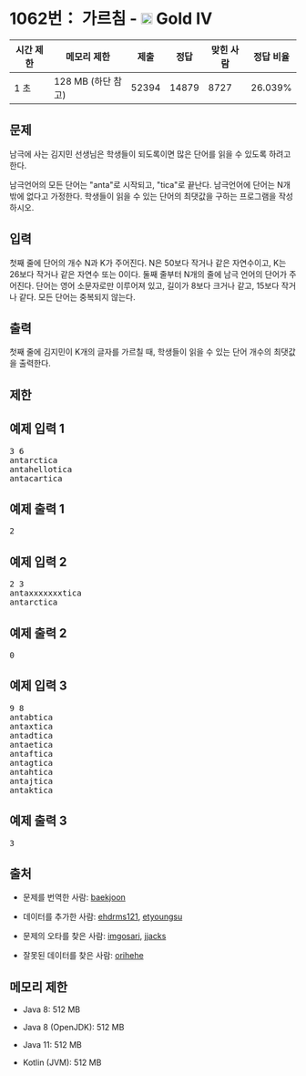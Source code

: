 # 1062번： 가르침 - <img src="https://static.solved.ac/tier_small/12.svg" style="height:20px" /> Gold IV



| 시간 제한 | 메모리 제한 | 제출 | 정답 | 맞힌 사람 | 정답 비율 |
| --- | --- | --- | --- | --- | --- |
| 1 초 | 128 MB (하단 참고) | 52394 | 14879 | 8727 | 26.039% |
## 문제

남극에 사는 김지민 선생님은 학생들이 되도록이면 많은 단어를 읽을 수 있도록 하려고 한다. 

남극언어의 모든 단어는 "anta"로 시작되고, "tica"로 끝난다. 남극언어에 단어는 N개 밖에 없다고 가정한다. 학생들이 읽을 수 있는 단어의 최댓값을 구하는 프로그램을 작성하시오.

## 입력

첫째 줄에 단어의 개수 N과 K가 주어진다. N은 50보다 작거나 같은 자연수이고, K는 26보다 작거나 같은 자연수 또는 0이다. 둘째 줄부터 N개의 줄에 남극 언어의 단어가 주어진다. 단어는 영어 소문자로만 이루어져 있고, 길이가 8보다 크거나 같고, 15보다 작거나 같다. 모든 단어는 중복되지 않는다.

## 출력

첫째 줄에 김지민이 K개의 글자를 가르칠 때, 학생들이 읽을 수 있는 단어 개수의 최댓값을 출력한다.

## 제한

## 예제 입력 1

<pre>3 6
antarctica
antahellotica
antacartica
</pre>
## 예제 출력 1

<pre>2
</pre>
## 예제 입력 2

<pre>2 3
antaxxxxxxxtica
antarctica
</pre>
## 예제 출력 2

<pre>0
</pre>
## 예제 입력 3

<pre>9 8
antabtica
antaxtica
antadtica
antaetica
antaftica
antagtica
antahtica
antajtica
antaktica
</pre>
## 예제 출력 3

<pre>3
</pre>
## 출처

- 문제를 번역한 사람: [baekjoon](/user/baekjoon)

- 데이터를 추가한 사람: [ehdrms121](/user/ehdrms121), [etyoungsu](/user/etyoungsu)

- 문제의 오타를 찾은 사람: [imgosari](/user/imgosari), [jjacks](/user/jjacks)

- 잘못된 데이터를 찾은 사람: [orihehe](/user/orihehe)

## 메모리 제한

- Java 8: 512 MB

- Java 8 (OpenJDK): 512 MB

- Java 11: 512 MB

- Kotlin (JVM): 512 MB